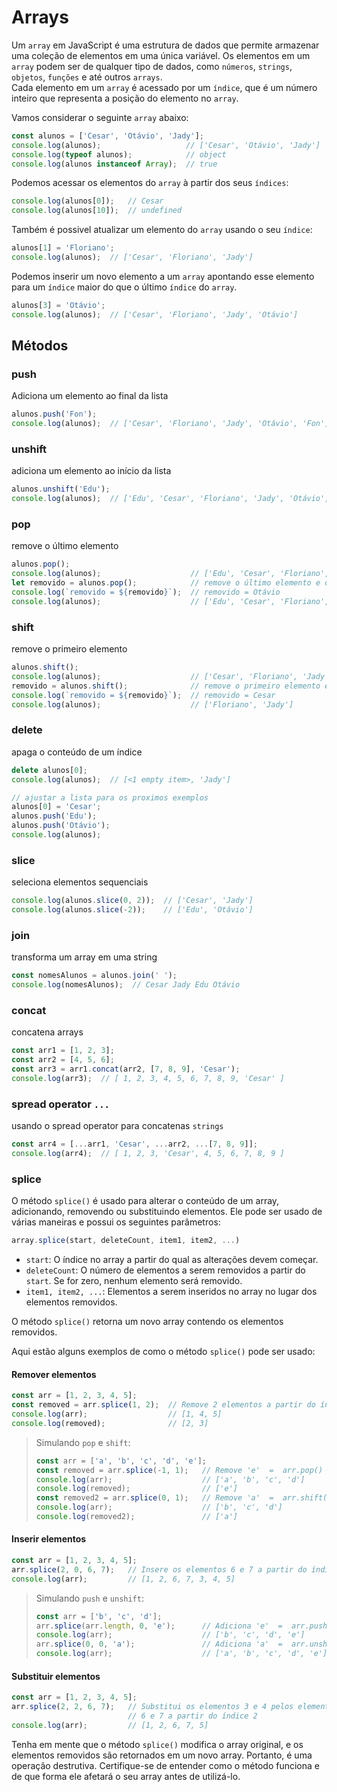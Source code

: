 # Arrays

Um `array` em JavaScript é uma estrutura de dados que permite armazenar uma 
coleção de elementos em uma única variável. Os elementos em um `array` podem 
ser de qualquer tipo de dados, como `números`, `strings`, `objetos`, `funções` 
e até outros `arrays`.   
Cada elemento em um `array` é acessado por um `índice`, que é um número 
inteiro que representa a posição do elemento no `array`.

Vamos considerar o seguinte `array` abaixo:  

```{.js linenums="1"}
const alunos = ['Cesar', 'Otávio', 'Jady'];
console.log(alunos);                   // ['Cesar', 'Otávio', 'Jady']
console.log(typeof alunos);            // object
console.log(alunos instanceof Array);  // true
```

Podemos acessar os elementos do `array` à partir dos seus `índices`:
```{.js linenums="1"}
console.log(alunos[0]);   // Cesar
console.log(alunos[10]);  // undefined
```

Também é possivel atualizar um elemento do `array` usando o seu `índice`:
```{.js linenums="1"}
alunos[1] = 'Floriano';
console.log(alunos);  // ['Cesar', 'Floriano', 'Jady']
```

Podemos inserir um novo elemento a um `array` apontando esse elemento para um 
`índice` maior do que o último `índice` do `array`.
```{.js linenums="1"}
alunos[3] = 'Otávio';
console.log(alunos);  // ['Cesar', 'Floriano', 'Jady', 'Otávio']
```

## Métodos

### push
Adiciona um elemento ao final da lista
```{.js linenums="1"}
alunos.push('Fon');
console.log(alunos);  // ['Cesar', 'Floriano', 'Jady', 'Otávio', 'Fon']
```

### unshift
adiciona um elemento ao início da lista
```{.js linenums="1"}
alunos.unshift('Edu');
console.log(alunos);  // ['Edu', 'Cesar', 'Floriano', 'Jady', 'Otávio', 'Fon']
```

### pop
remove o último elemento
```{.js linenums="1"}
alunos.pop();
console.log(alunos);                    // ['Edu', 'Cesar', 'Floriano', 'Jady', 'Otávio']
let removido = alunos.pop();            // remove o último elemento e o atribui à variável removido
console.log(`removido = ${removido}`);  // removido = Otávio
console.log(alunos);                    // ['Edu', 'Cesar', 'Floriano', 'Jady']
```

### shift
remove o primeiro elemento 
```{.js linenums="1"}
alunos.shift();
console.log(alunos);                    // ['Cesar', 'Floriano', 'Jady']
removido = alunos.shift();              // remove o primeiro elemento e o atribui à variável removido
console.log(`removido = ${removido}`);  // removido = Cesar
console.log(alunos);                    // ['Floriano', 'Jady']
```

### delete
apaga o conteúdo de um índice
```{.js linenums="1"}
delete alunos[0];
console.log(alunos);  // [<1 empty item>, 'Jady']

// ajustar a lista para os proximos exemplos
alunos[0] = 'Cesar';
alunos.push('Edu');
alunos.push('Otávio');
console.log(alunos);
```

### slice
seleciona elementos sequenciais
```{.js linenums="1"}
console.log(alunos.slice(0, 2));  // ['Cesar', 'Jady']
console.log(alunos.slice(-2));    // ['Edu', 'Otávio']
```

### join
transforma um array em uma string
```{.js linenums="1"}
const nomesAlunos = alunos.join(' ');
console.log(nomesAlunos);  // Cesar Jady Edu Otávio 
```
### concat
concatena arrays
```{.js linenums="1"}
const arr1 = [1, 2, 3];
const arr2 = [4, 5, 6];
const arr3 = arr1.concat(arr2, [7, 8, 9], 'Cesar');
console.log(arr3);  // [ 1, 2, 3, 4, 5, 6, 7, 8, 9, 'Cesar' ]
```

### spread operator `...`
usando o spread operator para concatenas `strings`
```{.js linenums="1"}
const arr4 = [...arr1, 'Cesar', ...arr2, ...[7, 8, 9]];
console.log(arr4);  // [ 1, 2, 3, 'Cesar', 4, 5, 6, 7, 8, 9 ]
```

### splice
O método `splice()` é usado para alterar o conteúdo de um array, adicionando, 
removendo ou substituindo elementos. Ele pode ser usado de várias maneiras e 
possui os seguintes parâmetros:

```{.js linenums="1"}
array.splice(start, deleteCount, item1, item2, ...)
```

- `start`: O índice no array a partir do qual as alterações devem começar.
- `deleteCount`: O número de elementos a serem removidos a partir do `start`. 
Se for zero, nenhum elemento será removido.
- `item1, item2, ...`: Elementos a serem inseridos no array no lugar dos 
elementos removidos.

O método `splice()` retorna um novo array contendo os elementos removidos.

Aqui estão alguns exemplos de como o método `splice()` pode ser usado:

#### Remover elementos
```{.js linenums="1"}
const arr = [1, 2, 3, 4, 5];
const removed = arr.splice(1, 2);  // Remove 2 elementos a partir do índice 1
console.log(arr);                  // [1, 4, 5]
console.log(removed);              // [2, 3]
```

> Simulando `pop` e `shift`:
> ```{.js linenums="1"}
> const arr = ['a', 'b', 'c', 'd', 'e'];
> const removed = arr.splice(-1, 1);   // Remove 'e'  =  arr.pop()
> console.log(arr);                    // ['a', 'b', 'c', 'd']
> console.log(removed);                // ['e']
> const removed2 = arr.splice(0, 1);   // Remove 'a'  =  arr.shift()
> console.log(arr);                    // ['b', 'c', 'd']
> console.log(removed2);               // ['a']
> ```

#### Inserir elementos
```{.js linenums="1"}
const arr = [1, 2, 3, 4, 5];
arr.splice(2, 0, 6, 7);   // Insere os elementos 6 e 7 a partir do índice 2
console.log(arr);         // [1, 2, 6, 7, 3, 4, 5]
```

> Simulando `push` e `unshift`:
> ```{.js linenums="1"}
> const arr = ['b', 'c', 'd'];
> arr.splice(arr.length, 0, 'e');      // Adiciona 'e'  =  arr.push('e')
> console.log(arr);                    // ['b', 'c', 'd', 'e']
> arr.splice(0, 0, 'a');               // Adiciona 'a'  =  arr.unshift('a')
> console.log(arr);                    // ['a', 'b', 'c', 'd', 'e']
> ```


#### Substituir elementos

```{.js linenums="1"}
const arr = [1, 2, 3, 4, 5];
arr.splice(2, 2, 6, 7);   // Substitui os elementos 3 e 4 pelos elementos 
                          // 6 e 7 a partir do índice 2
console.log(arr);         // [1, 2, 6, 7, 5]
```

Tenha em mente que o método `splice()` modifica o array original, e os 
elementos removidos são retornados em um novo array. Portanto, é uma operação 
destrutiva. Certifique-se de entender como o método funciona e de que forma 
ele afetará o seu array antes de utilizá-lo.